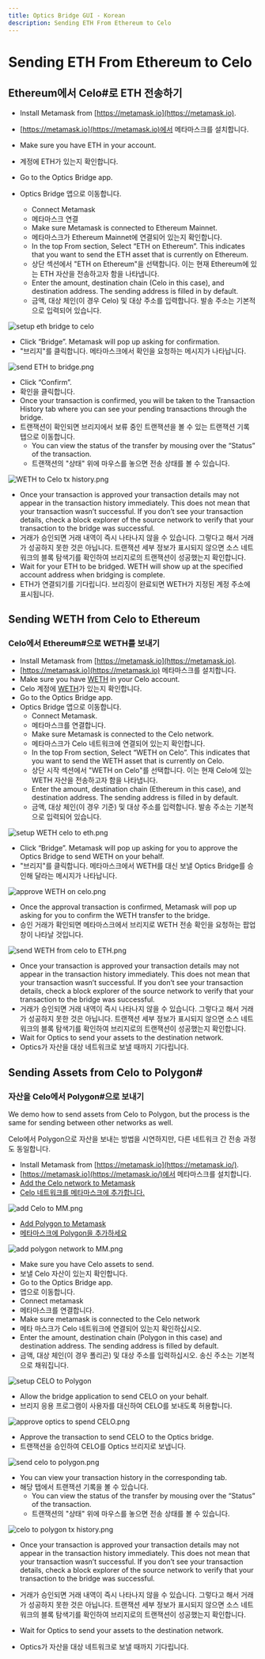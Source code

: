 ```yaml
---
title: Optics Bridge GUI - Korean
description: Sending ETH From Ethereum to Celo
---
```


# Sending ETH From Ethereum to Celo

## Ethereum에서 Celo#로 ETH 전송하기

- Install Metamask from [https://metamask.io](https://metamask.io).
- [https://metamask.io](https://metamask.io)에서 메타마스크를 설치합니다.
- Make sure you have ETH in your account.
- 계정에 ETH가 있는지 확인합니다.


- Go to the Optics Bridge app.
- Optics Bridge 앱으로 이동합니다.
  - Connect Metamask
  - 메타마스크 연결
  - Make sure Metamask is connected to Ethereum Mainnet.
  - 메타마스크가 Ethereum Mainnet에 연결되어 있는지 확인합니다.
  - In the top From section, Select “ETH on Ethereum”. This indicates that you want to send the ETH asset that is currently on Ethereum.
  - 상단 섹션에서 "ETH on Ethereum"을 선택합니다. 이는 현재 Ethereum에 있는 ETH 자산을 전송하고자 함을 나타냅니다.
  - Enter the amount, destination chain (Celo in this case), and destination address. The sending address is filled in by default.
  - 금액, 대상 체인(이 경우 Celo) 및 대상 주소를 입력합니다. 발송 주소는 기본적으로 입력되어 있습니다.

![setup eth bridge to celo](https://github.com/critesjosh/images/blob/main/optics-gui/setup%20ETH%20bridge%20to%20celo.png?raw=true)

- Click “Bridge”. Metamask will pop up asking for confirmation.
- "브리지"를 클릭합니다. 메타마스크에서 확인을 요청하는 메시지가 나타납니다.

![send ETH to bridge.png](https://github.com/critesjosh/images/blob/main/optics-gui/send%20ETH%20to%20bridge.png?raw=true)

- Click “Confirm”.
- 확인을 클릭합니다.
- Once your transaction is confirmed, you will be taken to the Transaction History tab where you can see your pending transactions through the bridge.
- 트랜잭션이 확인되면 브리지에서 보류 중인 트랜잭션을 볼 수 있는 트랜잭션 기록 탭으로 이동합니다.
  - You can view the status of the transfer by mousing over the “Status” of the transaction.
  - 트랜잭션의 "상태" 위에 마우스를 놓으면 전송 상태를 볼 수 있습니다.

![WETH to Celo tx history.png](https://github.com/critesjosh/images/blob/main/optics-gui/WETH%20to%20Celo%20tx%20history.png?raw=true)

- Once your transaction is approved your transaction details may not appear in the transaction history immediately. This does not mean that your transaction wasn’t successful. If you don’t see your transaction details, check a block explorer of the source network to verify that your transaction to the bridge was successful.
- 거래가 승인되면 거래 내역이 즉시 나타나지 않을 수 있습니다. 그렇다고 해서 거래가 성공하지 못한 것은 아닙니다. 트랜잭션 세부 정보가 표시되지 않으면 소스 네트워크의 블록 탐색기를 확인하여 브리지로의 트랜잭션이 성공했는지 확인합니다.
- Wait for your ETH to be bridged. WETH will show up at the specified account address when bridging is complete.
- ETH가 연결되기를 기다립니다. 브리징이 완료되면 WETH가 지정된 계정 주소에 표시됩니다.

## Sending WETH from Celo to Ethereum
### Celo에서 Ethereum#으로 WETH를 보내기

- Install Metamask from [https://metamask.io](https://metamask.io).
- [https://metamask.io](https://metamask.io) 메타마스크를 설치합니다.
- Make sure you have [WETH](https://explorer.celo.org/address/0xE919F65739c26a42616b7b8eedC6b5524d1e3aC4/transactions) in your Celo account.
- Celo 계정에 [WETH](https://explorer.celo.org/address/0xE919F65739c26a42616b7b8eedC6b5524d1e3aC4/transactions)가 있는지 확인합니다.
- Go to the Optics Bridge app.
- Optics Bridge 앱으로 이동합니다.
  - Connect Metamask.
  - 메타마스크를 연결합니다.
  - Make sure Metamask is connected to the Celo network.
  - 메타마스크가 Celo 네트워크에 연결되어 있는지 확인합니다.
  - In the top From section, Select “WETH on Celo”. This indicates that you want to send the WETH asset that is currently on Celo.
  - 상단 시작 섹션에서 "WETH on Celo"를 선택합니다. 이는 현재 Celo에 있는 WETH 자산을 전송하고자 함을 나타냅니다.
  - Enter the amount, destination chain (Ethereum in this case), and destination address. The sending address is filled in by default.
  - 금액, 대상 체인(이 경우 기준) 및 대상 주소를 입력합니다. 발송 주소는 기본적으로 입력되어 있습니다.

![setup WETH celo to eth.png](https://github.com/critesjosh/images/blob/main/optics-gui/setup%20WETH%20celo%20to%20eth.png?raw=true)

- Click “Bridge”. Metamask will pop up asking for you to approve the Optics Bridge to send WETH on your behalf.
- "브리지"를 클릭합니다. 메타마스크에서 WETH를 대신 보낼 Optics Bridge를 승인해 달라는 메시지가 나타납니다.

![approve WETH on celo.png](https://github.com/critesjosh/images/blob/main/optics-gui/approve%20WETH%20on%20celo.png?raw=true)

- Once the approval transaction is confirmed, Metamask will pop up asking for you to confirm the WETH transfer to the bridge.
- 승인 거래가 확인되면 메타마스크에서 브리지로 WETH 전송 확인을 요청하는 팝업창이 나타날 것입니다.

![send WETH from celo to ETH.png](https://github.com/critesjosh/images/blob/main/optics-gui/send%20WETH%20from%20celo%20to%20ETH.png?raw=true)

- Once your transaction is approved your transaction details may not appear in the transaction history immediately. This does not mean that your transaction wasn’t successful. If you don’t see your transaction details, check a block explorer of the source network to verify that your transaction to the bridge was successful.
- 거래가 승인되면 거래 내역이 즉시 나타나지 않을 수 있습니다. 그렇다고 해서 거래가 성공하지 못한 것은 아닙니다. 트랜잭션 세부 정보가 표시되지 않으면 소스 네트워크의 블록 탐색기를 확인하여 브리지로의 트랜잭션이 성공했는지 확인합니다.
- Wait for Optics to send your assets to the destination network.
- Optics가 자산을 대상 네트워크로 보낼 때까지 기다립니다.

## Sending Assets from Celo to Polygon#
### 자산을 Celo에서 Polygon#으로 보내기

We demo how to send assets from Celo to Polygon, but the process is the same for sending between other networks as well.

Celo에서 Polygon으로 자산을 보내는 방법을 시연하지만, 다른 네트워크 간 전송 과정도 동일합니다.

- Install Metamask from [https://metamask.io](https://metamask.io/).
- [https://metamask.io](https://metamask.io/)에서 메타마스크를 설치합니다.
- [Add the Celo network to Metamask](https://docs.celo.org/getting-started/wallets/using-metamask-with-celo/manual-setup)
- [Celo 네트워크를 메타마스크에 추가합니다.](https://docs.celo.org/getting-started/wallets/using-metamask-with-celo/manual-setup)

![add Celo to MM.png](https://github.com/critesjosh/images/blob/main/optics-gui/add%20Celo%20to%20MM.png?raw=true)

- [Add Polygon to Metamask](https://docs.polygon.technology/docs/develop/metamask/config-polygon-on-metamask/#configure-polygon-on-metamask)
- [메타마스크에 Polygon을 추가하세요](https://docs.polygon.technology/docs/develop/metamask/config-polygon-on-metamask/#configure-polygon-on-metamask)

![add polygon network to MM.png](https://github.com/critesjosh/images/blob/main/optics-gui/add%20polygon%20network%20to%20MM.png?raw=true)

- Make sure you have Celo assets to send.
- 보낼 Celo 자산이 있는지 확인합니다.
- Go to the Optics Bridge app.
-  앱으로 이동합니다.
  - Connect metamask
  - 메타마스크를 연결합니다.
  - Make sure metamask is connected to the Celo network
  - 메타 마스크가 Celo 네트워크에 연결되어 있는지 확인하십시오.
- Enter the amount, destination chain (Polygon in this case) and destination address. The sending address is filled by default.
- 금액, 대상 체인(이 경우 폴리곤) 및 대상 주소를 입력하십시오. 송신 주소는 기본적으로 채워집니다.

![setup CELO to Polygon](https://github.com/critesjosh/images/blob/main/optics-gui/setup%20CELO%20to%20polygon.png?raw=true)

- Allow the bridge application to send CELO on your behalf.
- 브리지 응용 프로그램이 사용자를 대신하여 CELO를 보내도록 허용합니다.

![approve optics to spend CELO.png](https://github.com/critesjosh/images/blob/main/optics-gui/approve%20optics%20to%20spend%20CELO.png?raw=true)

- Approve the transaction to send CELO to the Optics bridge.
- 트랜잭션을 승인하여 CELO를 Optics 브리지로 보냅니다.

![send celo to polygon.png](https://github.com/critesjosh/images/blob/main/optics-gui/send%20celo%20to%20polygon.png?raw=true)

- You can view your transaction history in the corresponding tab.
- 해당 탭에서 트랜잭션 기록을 볼 수 있습니다.
  - You can view the status of the transfer by mousing over the “Status” of the transaction.
  - 트랜잭션의 "상태" 위에 마우스를 놓으면 전송 상태를 볼 수 있습니다.

![celo to polygon tx history.png](https://github.com/critesjosh/images/blob/main/optics-gui/celo%20to%20polygon%20tx%20history.png?raw=true)

- Once your transaction is approved your transaction details may not appear in the transaction history immediately. This does not mean that your transaction wasn’t successful. If you don’t see your transaction details, check a block explorer of the source network to verify that your transaction to the bridge was successful.
- 거래가 승인되면 거래 내역이 즉시 나타나지 않을 수 있습니다. 그렇다고 해서 거래가 성공하지 못한 것은 아닙니다. 트랜잭션 세부 정보가 표시되지 않으면 소스 네트워크의 블록 탐색기를 확인하여 브리지로의 트랜잭션이 성공했는지 확인합니다.


- Wait for Optics to send your assets to the destination network.
- Optics가 자산을 대상 네트워크로 보낼 때까지 기다립니다.

